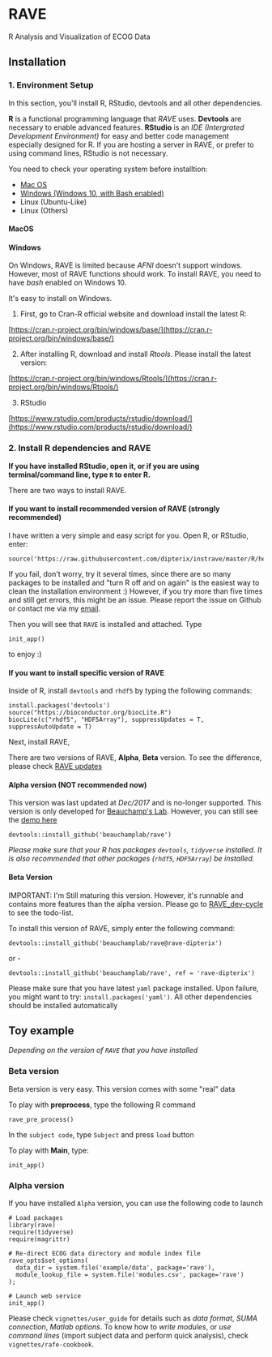 # RAVE
R Analysis and Visualization of ECOG Data

## Installation

### 1. Environment Setup

In this section, you'll install R, RStudio, devtools and all other dependencies.

**R** is a functional programming language that *RAVE* uses. **Devtools** are necessary to enable advanced features. **RStudio** is an *IDE (Intergrated Development Environment)* for easy and better code management especially designed for R. If you are hosting a server in RAVE, or prefer to using command lines, RStudio is not necessary.

You need to check your operating system before installtion:

+ [Mac OS](#macos)
+ [Windows (Windows 10, with Bash enabled)](#windows)
+ Linux (Ubuntu-Like)
+ Linux (Others)


#### MacOS

#### Windows

On Windows, RAVE is limited because *AFNI* doesn't support windows. However, most of RAVE functions should work. To install RAVE, you need to have *bash* enabled on Windows 10.

It's easy to install on Windows. 

1. First, go to Cran-R official website and download install the latest R:

[https://cran.r-project.org/bin/windows/base/](https://cran.r-project.org/bin/windows/base/)

2. After installing R, download and install *Rtools*. Please install the latest version:

[https://cran.r-project.org/bin/windows/Rtools/](https://cran.r-project.org/bin/windows/Rtools/)

3. RStudio

[https://www.rstudio.com/products/rstudio/download/](https://www.rstudio.com/products/rstudio/download/)

### 2. Install R dependencies and RAVE

**If you have installed RStudio, open it, or if you are using terminal/command line, type `R` to enter R.**

There are two ways to install RAVE. 

#### If you want to install recommended version of RAVE (strongly recommended)

I have written a very simple and easy script for you. Open R, or RStudio, enter:

```
source('https://raw.githubusercontent.com/dipterix/instrave/master/R/hello.R')
```

If you fail, don't worry, try it several times, since there are so many packages to be installed and "turn R off and on again" is the easiest way to clean the installation environment :) However, if you try more than five times and still get errors, this might be an issue. Please report the issue on Github or contact me via my [email](mailto:dipterix.wang@gmail.com?Subject=[RAVE_Issues_Github]&Body=Hi%20Dipterix).

Then you will see that `RAVE` is installed and attached. Type 

```
init_app()
```

to enjoy :)

#### If you want to install specific version of RAVE

Inside of R, install `devtools` and `rhdf5` by typing the following commands:

```
install.packages('devtools')
source("https://bioconductor.org/biocLite.R")
biocLite(c("rhdf5", "HDF5Array"), suppressUpdates = T, suppressAutoUpdate = T)
```

Next, install RAVE,

There are two versions of RAVE, **Alpha**, **Beta** version. To see the difference, please check [RAVE updates]()

#### Alpha version (NOT recommended now)

This version was last updated at *Dec/2017* and is no-longer supported. This version is only developed for [Beauchamp's Lab](https://openwetware.org/wiki/Beauchamp). However, you can still see the [demo here](http://34.214.213.191:8080/)

`devtools::install_github('beauchamplab/rave')`

*Please make sure that your R has packages `devtools`, `tidyverse` installed.*
*It is also recommended that other packages (`rhdf5`, `HDF5Array`) be installed.*

#### Beta Version

IMPORTANT: I'm Still maturing this version. However, it's runnable and contains more features than the alpha version. Please go to [RAVE_dev-cycle]() to see the todo-list.

To install this version of RAVE, simply enter the following command:

`devtools::install_github('beauchamplab/rave@rave-dipterix')`

or -

`devtools::install_github('beauchamplab/rave', ref = 'rave-dipterix')`

Please make sure that you have latest `yaml` package installed. Upon failure, you might want to try: `install.packages('yaml')`.
All other dependencies should be installed automatically


## Toy example

*Depending on the version of `RAVE` that you have installed*

### Beta version

Beta version is very easy. This version comes with some "real" data

To play with **preprocess**, type the following R command 

```
rave_pre_process()
```

In the `subject code`, type `Subject` and press `load` button

To play with **Main**, type:

```
init_app()
```

### Alpha version

If you have installed `Alpha` version, you can use the following code to launch

```
# Load packages
library(rave)
require(tidyverse)
require(magrittr)

# Re-direct ECOG data directory and module index file
rave_opts$set_options(
  data_dir = system.file('example/data', package='rave'),
  module_lookup_file = system.file('modules.csv', package='rave')
);

# Launch web service
init_app()
```

Please check `vignettes/user_guide` for details such as 
*data format*, *SUMA connection*, *Matlab options*. To know how to 
*write modules*, or *use command lines* (import subject data and perform 
quick analysis), check `vignettes/rafe-cookbook`.



